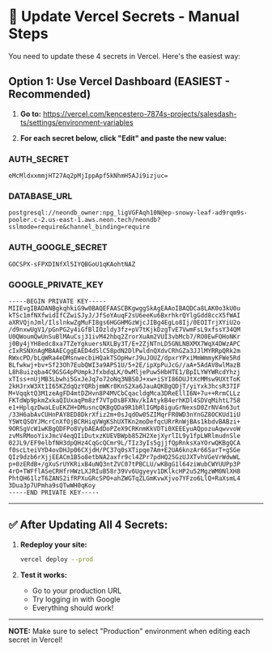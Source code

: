 # 🔐 Update Vercel Secrets - Manual Steps

You need to update these 4 secrets in Vercel. Here's the easiest way:

## Option 1: Use Vercel Dashboard (EASIEST - Recommended)

1. **Go to:** https://vercel.com/kencestero-7874s-projects/salesdash-ts/settings/environment-variables

2. **For each secret below, click "Edit" and paste the new value:**

### AUTH_SECRET
```
eMcMldxxmmjHT27Aq2pMjIppApf5kNhmH5AJi9izjuc=
```

### DATABASE_URL
```
postgresql://neondb_owner:npg_ligVGFAqh10N@ep-snowy-leaf-ad9rqm9s-pooler.c-2.us-east-1.aws.neon.tech/neondb?sslmode=require&channel_binding=require
```

### AUTH_GOOGLE_SECRET
```
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
```

### GOOGLE_PRIVATE_KEY
```
-----BEGIN PRIVATE KEY-----
MIIEvgIBADANBgkqhkiG9w0BAQEFAASCBKgwggSkAgEAAoIBAQDCa8LAK0o3kU0u
kTSc1mfNXfwidIfCZwiSJyJ/JfSoYAuqF2sU6eeKu6BxrhkrQYlgGdd8ccX5fWAI
aXRVQjnJml/IlslnkwZgMuFI8gs6HGGHMGzWjcJIBg4EgLo8Ij/0EOITrjXYiU2o
/d9nxwUgV1/pGnPG2y4iGfBlIOzldy3fz+pV7tKjkDzgTvE7VwmFsL9xfssY34QM
U0QWoumQwUnSuBlMAuCsj31ivM42hbq2ZrorXuAm2VUI3vbMcb7/RO0EwFOHoNKr
j0By4jYH8edc8xa7TZeYgkuersNXLBy3T/E+2ZjNTnLD5GNLNBXMX7WqX4DWzAPC
cIxRSNXnAgMBAAECggEAED4dSlC58pdN2DlPwldnQXdvCRhGZa3JJlMYRRpQRk2m
RWxcPD/bLqWRa4eDMsnwecbiHQakTSOpHwrJ9uJOUZ/dpxrYPxiMmWmmyKFWe5Rd
BLfwkwj+bv+Sf23Oh7EubQWI3a9APS1U/5+2E/ipXpPuJcG//aA+5AdAV8wlMazB
L8h8uizqba4C9GSG4pPUmpkJfxbdqLK/0wMljePuw5HbHTE1/BpILYWYWRcdYhzj
xTIss+nUjMB3Lbwhi5GxJeJq7o72oNq3NBS0J+xw+iSYI86DUJtXcMMsw9UXtToK
2kHJrxW3Xt1I65KZdqQzYQRbjmWKr8KnS2Xa6JauAQKBgQDjT/yiYxk3hcsR37IF
M+VqqktQ3M1zeAgFD4mtDZHvn8P4MVCbCqacldgMca3DReEllI6N+7u++RrmCLLz
FKTdWp9pkmZxkaQIUxaqPm8zf7VTpOsBFXNv/kIAtykB4erhKDl4SDVqMihtL758
e1+HplqzDwaLEuEKZH+DMusncQKBgQDa9R1bRlIGMp8iguGrNexsD0ZrNV4n63ut
/33H6abAvCUHnPAY8ED8DkrXfiz2m+0sJqdOw05ZIMqrFR0WD3nYnGZ8OCKUd1iU
Y5WtQSOYJMcrCnXfOjBCRHiqVWgKShUXTKn2moDefqcURrRnWjBAs1kbdvBABzi+
9ORSgVcW1wKBgQDFPo8VybAEAdDoPZeX9CRKnmKkVDTi0XEEEyuAQpozuAqwvvoW
zvMsRMooYixJmcV4eqQIiDutxzKUEVBWpb85ZH2XejXyrlIL9y1fpLWRlmudnSle
02JL9/EF9elbfNH3dpQHz4CqGcQCmr9L/TIz3yIs5gjjfQpRnksXaYOrwQKBgQCA
f0scLteiVYD4ovDHJp06CXjdH/PC37q0sXTipqe7Am+E2UA6knzAr66SarT+gSGe
QIz9dzb6rXjjEEACm1B5o8etbNA2axfr9cl4ZPr7pdHQ25GzUJXTvhVGeVrWdwWL
p+0zERdB+/gXuSrUYKRixB4uNQ3ntZVC07tPBCLU/wKBgG1l64ziWubCWYUUPp3P
4rO+TWFflASeCRHfrHWzLXJRIuB58r39Vv6Ugyeyv1DKlkcHP2u52MgzWM0NlXH8
PhtQH61lzT6ZANS2ifRPXuGRcSPO+ahZWGTqZLGmKvwXjvo7YFzo6LlQ+RaXsmL4
3Dua3p7UPmha9sQTwWH0qKoy
-----END PRIVATE KEY-----
```

---

## ✅ After Updating All 4 Secrets:

1. **Redeploy your site:**
   ```bash
   vercel deploy --prod
   ```

2. **Test it works:**
   - Go to your production URL
   - Try logging in with Google
   - Everything should work!

---

**NOTE:** Make sure to select "Production" environment when editing each secret in Vercel!
